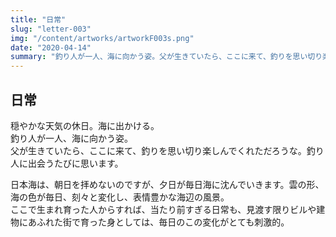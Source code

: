 ```yaml
---
title: "日常"
slug: "letter-003"
img: "/content/artworks/artworkF003s.png"
date: "2020-04-14"
summary: "釣り人が一人、海に向かう姿。父が生きていたら、ここに来て、釣りを思い切り楽しんでくれただろうな。釣り人に出会うたびに思います。"
---
```


## 日常

穏やかな天気の休日。海に出かける。  
釣り人が一人、海に向かう姿。  
父が生きていたら、ここに来て、釣りを思い切り楽しんでくれただろうな。釣り人に出会うたびに思います。  

日本海は、朝日を拝めないのですが、夕日が毎日海に沈んでいきます。雲の形、海の色が毎日、刻々と変化し、表情豊かな海辺の風景。  
ここで生まれ育った人からすれば、当たり前すぎる日常も、見渡す限りビルや建物にあふれた街で育った身としては、毎日のこの変化がとても刺激的。  
